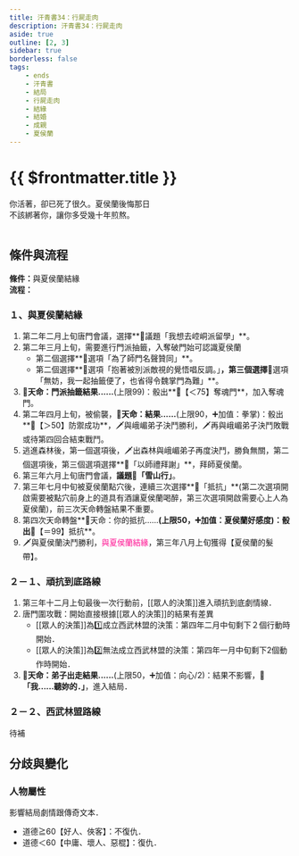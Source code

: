 ```yaml
---
title: 汗青書34：行屍走肉
description: 汗青書34：行屍走肉
aside: true
outline: [2, 3]
sidebar: true
borderless: false
tags:
    - ends
    - 汗青書
    - 結局
    - 行屍走肉
    - 結緣
    - 結婚
    - 成親
    - 夏侯蘭
---
```


# {{ $frontmatter.title }}

<EndBackground no=34 title="行屍走肉">
你活著，卻已死了很久。夏侯蘭後悔那日<br>
不該綁著你，讓你多受幾十年煎熬。<br>
<br>
<!-- 此處因排版, 放入部分空行, 無理由請勿移除 -->
</EndBackground>

## 條件與流程
<strong>條件：</strong>與<Girl5Icon>夏侯蘭</Girl5Icon>結緣<br>
**流程：**<br>

### １、與夏侯蘭結緣
1. 第二年二月上旬唐門會議，選擇**📜議題「我想去崆峒派留學」**。
2. 第二年三月上旬，需要進行門派抽籤，入奪破門始可認識<Girl5Icon>夏侯蘭</Girl5Icon>
   + 第二個選擇**📖選項「為了師門名聲贊同」**。
   + 第二個選擇**📖選項「抱著被別派敵視的覺悟唱反調。」**，第三個選擇**📖選項「無妨，我一起抽籤便了，也省得令魏掌門為難」**。
3. **🎲天命：門派抽籤結果......**(上限99)：骰出**🧾【＜75】奪魂門**，加入奪魂門。
4. 第二年四月上旬，被偷襲，**🎲天命：結果......**(上限90，➕加值：拳掌)：骰出**🧾【＞50】防禦成功**，🗡️與峨嵋弟子決鬥勝利，🗡️再與峨嵋弟子決鬥敗戰或待第四回合結束戰鬥。
5. 逃進森林後，第一個選項後，🗡️出森林與峨嵋弟子再度決鬥，勝負無關，第二個選項後，第三個選項選擇**📖「以師禮拜謝」**，拜師<Girl5Icon>夏侯蘭</Girl5Icon>。
6. 第三年六月上旬唐門會議，**議題📜「雪山行」**。
7. 第三年七月中旬被<Girl5Icon>夏侯蘭</Girl5Icon>點穴後，連續三次選擇**📖「抵抗」**(第二次選項開啟需要被點穴前身上的道具有酒讓<Girl5Icon>夏侯蘭</Girl5Icon>喝醉，第三次選項開啟需要心上人為<Girl5Icon>夏侯蘭</Girl5Icon>)，前三次天命轉盤結果不重要。
8. 第四次天命轉盤**🎲天命：你的抵抗......**(上限50，➕加值：<Girl5Icon>夏侯蘭</Girl5Icon>好感度)：骰出**🧾【＝99】抵抗**。
9. 🗡️與<Girl5Icon>夏侯蘭</Girl5Icon>決鬥勝利，<span style='color: #FF1493;'>與<Girl5Icon>夏侯蘭</Girl5Icon>結緣</span>，第三年八月上旬獲得【夏侯蘭的髮帶】。

### ２－１、頑抗到底路線
1. 第三年十二月上旬最後一次行動前，[[眾人的決策]]進入頑抗到底劇情線．
2. 唐門圍攻戰：開始直接根據[[眾人的決策]]的結果有差異
   + [[眾人的決策]]為1️⃣成立西武林盟的決策：第四年二月中旬剩下２個行動時開始．
   + [[眾人的決策]]為2️⃣無法成立西武林盟的決策：第四年一月中旬剩下2個動作時開始．
3. **🎲天命：弟子出走結果......**(上限50，➕加值：向心/2)：結果不影響，**📖「我......聽妳的．」**，進入結局．

### ２－２、西武林盟路線
待補

## 分歧與變化

### 人物屬性
影響結局劇情跟傳奇文本．
+ 道德≧60【好人、俠客】：不復仇．
+ 道德＜60【中庸、壞人、惡棍】：復仇．

